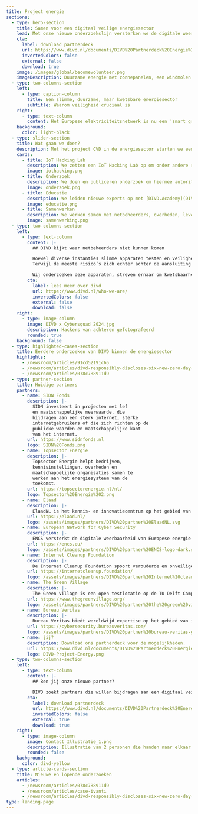```yaml
---
title: Project energie
sections:
  - type: hero-section
    title: Samen voor een digitaal veilige energiesector
    lead: Met onze nieuwe onderzoekslijn versterken we de digitale weerbaarheid van het steeds kwetsbaarder wordende energiesysteem.
    cta:
      label: download partnerdeck
      url: https://www.divd.nl/documents/DIVD%20Partnerdeck%20Energie%202025.pdf
      invertedColors: false
      external: false
      download: true
    image: /images/global/becomevolunteer.png
    imageDescription: Duurzame energie met zonnepanelen, een windmolen en EV laadpaal
  - type: two-columns-section
    left:
      - type: caption-column
        title: Een slimme, duurzame, maar kwetsbare energiesector
        subtitle: Waarom veiligheid cruciaal is
    right:
      - type: text-column
        content: Het Europese elektriciteitsnetwerk is nu een 'smart grid', waarin consumenten zowel energie gebruiken als produceren. Slimme online verbonden apparaten stemmen vraag en aanbod beter op elkaar af, wat verduurzaming en innovatie stimuleert.  Tegelijkertijd maakt dit ons energiesysteem kwetsbaar voor digitale aanvallen. Hoewel losse apparaten weinig impact hebben, kan grootschalige manipulatie door cybercriminelen leiden tot ernstige stroomstoringen en zelfs een (inter)nationale black-out.
    background:
      color: light-black
  - type: slider-section
    title: Wat gaan we doen?
    description: Met het project CVD in de energiesector starten we een nieuwe onderzoekslijn om de digitale weerbaarheid van het steeds kwetsbaarder wordende energiesysteem te versterken. We richten ons op kennisontwikkeling, samenwerking en bewustwording binnen de sector en onderzoeken daarbij specifiek kwetsbaarheden in randapparatuur, zoals laadpalen, omvormers, thuisbatterijen en energiebeheersystemen.
    cards:
      - title: IoT Hacking Lab
        description: We zetten een IoT Hacking Lab op om onder andere randapparatuur zoals laadpalen, thuisbatterijen, omvormers e.d. te onderzoeken en testen.
        image: iothacking.png
      - title: Onderzoek
        description: We doen en publiceren onderzoek om hiermee autoriteiten en partners te ondersteunen bij handhaving en verbeteringen.
        image: onderzoek.png
      - title: Educatie
        description: We leiden nieuwe experts op met [DIVD.Academy](DIVD.Academy) door lesmateriaal, trainingen en workshops te ontwikkelen.
        image: educatie.png
      - title: Samenwerken
        description: We werken samen met netbeheerders, overheden, leveranciers, fabrikanten.
        image: samenwerking.png
  - type: two-columns-section
    left:
      - type: text-column
        content: |-
          ## DIVD kijkt waar netbeheerders niet kunnen komen

          Hoewel diverse instanties slimme apparaten testen en veiligheidsnormen opstellen, hebben netbeheerders alleen controle over het energienetwerk **tot de aansluiting.** 
          Terwijl de meeste risico’s zich echter achter de aansluiting en (slimme) meter bevinden, namelijk in apparaten die cybercriminelen kunnen misbruiken. 

          Wij onderzoeken deze apparaten, streven ernaar om kwetsbaarheden tijdig te identificeren en fabrikanten te informeren zodat deze kwetsbaarheden verholpen kunnen worden en eventueel misbruik voorkomen kan worden.
        cta:
          label: lees meer over divd
          url: https://www.divd.nl/who-we-are/
          invertedColors: false
          external: false
          download: false
    right:
      - type: image-column
        image: DIVD x Cybersquad 2024.jpg
        description: Hackers van achteren gefotografeerd
        rounded: true
    background: false
  - type: highlighted-cases-section
    title: Eerdere onderzoeken van DIVD binnen de energiesector
    highlights:
      - /newsroom/articles/91cd52191c65
      - /newsroom/articles/divd-responsibly-discloses-six-new-zero-day-vulnerabilities-to-vendor
      - /newsroom/articles/078c788911d9
  - type: partner-section
    title: Huidige partners
    partners:
      - name: SIDN Fonds
        description: |-
          SIDN investeert in projecten met lef
          en maatschappelijke meerwaarde, die
          bijdragen aan een sterk internet, sterke
          internetgebruikers of die zich richten op de
          publieke waarden en maatschappelijke kant
          van het internet.
        url: https://www.sidnfonds.nl
        logo: SIDN%20Fonds.png
      - name: Topsector Energie
        description: |-
          Topsector Energie helpt bedrijven,
          kennisinstellingen, overheden en
          maatschappelijke organisaties samen te
          werken aan het energiesysteem van de
          toekomst.
        url: https://topsectorenergie.nl/nl/
        logo: Topsector%20Energie%202.png
      - name: Elaad
        description: |-
          ElaadNL is het kennis- en innovatiecentrum op het gebied van slimme laadinfrastructuur. Het stimuleert onderzoek en samenwerking rondom elektrisch rijden en het slim laden van voertuigen binnen een duurzaam energiesysteem.
        url: https://elaad.nl/
        logo: /assets/images/partners/DIVD%20partner%20ElaadNL.svg
      - name: European Network for Cyber Security
        description: |-
          ENCS versterkt de digitale weerbaarheid van Europese energie- en nutsbedrijven. Ze bieden expertise, testen en kennisdeling om de cyberveiligheid van kritieke infrastructuren te verbeteren.
        url: https://encs.eu/
        logo: /assets/images/partners/DIVD%20partner%20ENCS-logo-dark.svg
      - name: Internet Cleanup Foundation
        description: |-
          De Internet Cleanup Foundation spoort verouderde en onveilige systemen op het internet op en helpt eigenaren om deze op te schonen. Zo dragen ze bij aan een veiliger internet voor iedereen.
        url: https://internetcleanup.foundation/
        logo: /assets/images/partners/DIVD%20partner%20Internet%20cleanup%20foundation.svg
      - name: The Green Village
        description: |-
          The Green Village is een open testlocatie op de TU Delft Campus waar onderzoekers, bedrijven en overheden samen in de praktijk werken aan duurzame innovaties in de gebouwde omgeving.
        url: https://www.thegreenvillage.org/
        logo: /assets/images/partners/DIVD%20partner%20the%20green%20village.svg
      - name: Bureau Veritas
        description: |-
          Bureau Veritas biedt wereldwijd expertise op het gebied van inspecties, certificering en cybersecurity. Ze helpen organisaties risico’s te beheersen en hun digitale weerbaarheid te vergroten.
        url: https://cybersecurity.bureauveritas.com/
        logo: /assets/images/partners/DIVD%20partner%20bureau-veritas-gray.svg
      - name: jij?
        description: Download ons partnerdeck voor de mogelijkheden.
        url: https://www.divd.nl/documents/DIVD%20Partnerdeck%20Energie%202025.pdf
        logo: DIVD-Project-Energy.png
  - type: two-columns-section
    left:
      - type: text-column
        content: |-
          ## Ben jij onze nieuwe partner?

          DIVD zoekt partners die willen bijdragen aan een digitaal veiliger energiesysteem. Daarom nodigen we bedrijven, experts en professionals uit om expertise, apparatuur of onderzoekscapaciteit beschikbaar te stellen. Download ons sponsordeck voor meer informatie
        cta:
          label: download partnerdeck
          url: https://www.divd.nl/documents/DIVD%20Partnerdeck%20Energie%202025.pdf
          invertedColors: false
          external: true
          download: true
    right:
      - type: image-column
        image: Contact_Illustratie_1.png
        description: Illustratie van 2 personen die handen naar elkaar uitsteken
        rounded: false
    background:
      color: divd-yellow
  - type: article-cards-section
    title: Nieuwe en lopende onderzoeken
    articles:
      - /newsroom/articles/078c788911d9
      - /newsroom/articles/case-ivanti
      - /newsroom/articles/divd-responsibly-discloses-six-new-zero-day-vulnerabilities-to-vendor
type: landing-page
---
```


